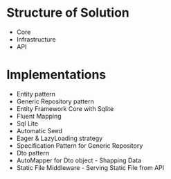 # Structure of Solution
- Core
- Infrastructure
- API

# Implementations
- Entity pattern
- Generic Repository pattern
- Entity Framework Core with Sqlite
 - Fluent Mapping
 - Sql Lite
 - Automatic Seed
 - Eager & LazyLoading strategy
- Specification Pattern for Generic Repository
- Dto pattern
- AutoMapper for Dto object - Shapping Data
- Static File Middleware - Serving Static File from API